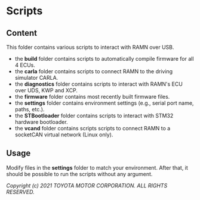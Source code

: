 # Scripts

## Content

This folder contains various scripts to interact with RAMN over USB.

- the **build** folder contains scripts to automatically compile firmware for all 4 ECUs.
- the **carla** folder contains scripts to connect RAMN to the driving simulator CARLA.
- the **diagnostics** folder contains scripts to interact with RAMN's ECU over UDS, KWP and XCP.
- the **firmware** folder contains most recently built firmware files.
- the **settings** folder contains environment settings (e.g., serial port name, paths, etc.).
- the **STBootloader** folder contains scripts to interact with STM32 hardware bootloader.
- the **vcand** folder contains scripts scripts to connect RAMN to a socketCAN virtual network (Linux only).

## Usage

Modify files in the **settings** folder to match your environment. After that, it should be possible to run the scripts without any argument.

*Copyright (c) 2021 TOYOTA MOTOR CORPORATION. ALL RIGHTS RESERVED.*